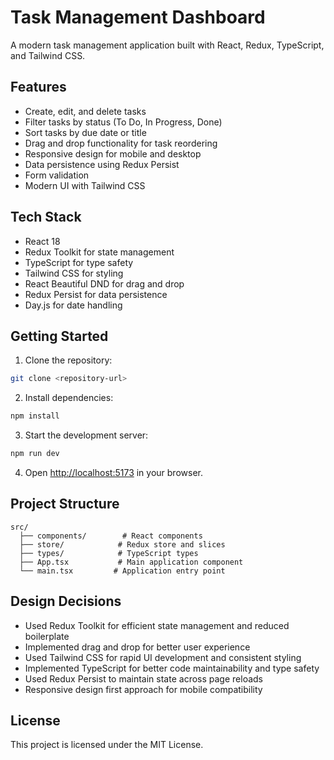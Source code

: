 # Task Management Dashboard

A modern task management application built with React, Redux, TypeScript, and Tailwind CSS.

## Features

- Create, edit, and delete tasks
- Filter tasks by status (To Do, In Progress, Done)
- Sort tasks by due date or title
- Drag and drop functionality for task reordering
- Responsive design for mobile and desktop
- Data persistence using Redux Persist
- Form validation
- Modern UI with Tailwind CSS

## Tech Stack

- React 18
- Redux Toolkit for state management
- TypeScript for type safety
- Tailwind CSS for styling
- React Beautiful DND for drag and drop
- Redux Persist for data persistence
- Day.js for date handling

## Getting Started

1. Clone the repository:
```bash
git clone <repository-url>
```

2. Install dependencies:
```bash
npm install
```

3. Start the development server:
```bash
npm run dev
```

4. Open [http://localhost:5173](http://localhost:5173) in your browser.

## Project Structure

```
src/
  ├── components/        # React components
  ├── store/            # Redux store and slices
  ├── types/            # TypeScript types
  ├── App.tsx           # Main application component
  └── main.tsx         # Application entry point
```

## Design Decisions

- Used Redux Toolkit for efficient state management and reduced boilerplate
- Implemented drag and drop for better user experience
- Used Tailwind CSS for rapid UI development and consistent styling
- Implemented TypeScript for better code maintainability and type safety
- Used Redux Persist to maintain state across page reloads
- Responsive design first approach for mobile compatibility

## License

This project is licensed under the MIT License.
